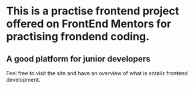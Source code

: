 # This is a practise frontend project offered on FrontEnd Mentors for practising frondend coding.

## A good platform for junior developers

Feel free to visit the site and have an overview of what is entails frontend development.
